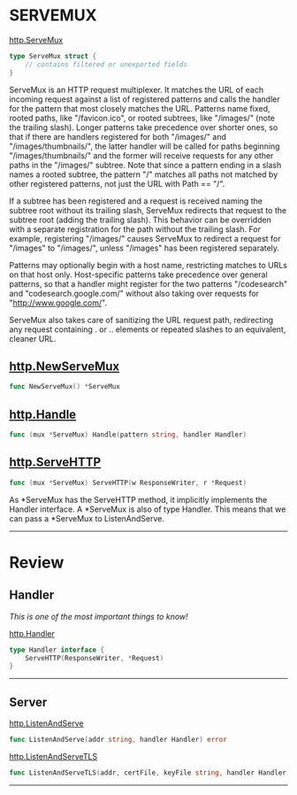 # SERVEMUX

[http.ServeMux](https://godoc.org/net/http#ServeMux)

``` Go
type ServeMux struct {
    // contains filtered or unexported fields
}
```

ServeMux is an HTTP request multiplexer. It matches the URL of each incoming request against a list of registered patterns and calls the handler for the pattern that most closely matches the URL. Patterns name fixed, rooted paths, like "/favicon.ico", or rooted subtrees, like "/images/" (note the trailing slash). Longer patterns take precedence over shorter ones, so that if there are handlers registered for both "/images/" and "/images/thumbnails/", the latter handler will be called for paths beginning "/images/thumbnails/" and the former will receive requests for any other paths in the "/images/" subtree. Note that since a pattern ending in a slash names a rooted subtree, the pattern "/" matches all paths not matched by other registered patterns, not just the URL with Path == "/". 

If a subtree has been registered and a request is received naming the subtree root without its trailing slash, ServeMux redirects that request to the subtree root (adding the trailing slash). This behavior can be overridden with a separate registration for the path without the trailing slash. For example, registering "/images/" causes ServeMux to redirect a request for "/images" to "/images/", unless "/images" has been registered separately. 

Patterns may optionally begin with a host name, restricting matches to URLs on that host only. Host-specific patterns take precedence over general patterns, so that a handler might register for the two patterns "/codesearch" and "codesearch.google.com/" without also taking over requests for "http://www.google.com/". 

ServeMux also takes care of sanitizing the URL request path, redirecting any request containing . or .. elements or repeated slashes to an equivalent, cleaner URL.

## [http.NewServeMux](https://godoc.org/net/http#NewServeMux)
``` Go
func NewServeMux() *ServeMux
```

## [http.Handle](https://godoc.org/net/http#ServeMux.Handle)
``` Go
func (mux *ServeMux) Handle(pattern string, handler Handler)
```

## [http.ServeHTTP](https://godoc.org/net/http#ServeMux.ServeHTTP)
``` Go
func (mux *ServeMux) ServeHTTP(w ResponseWriter, r *Request)
```

As *ServeMux has the ServeHTTP method, it implicitly implements the Handler interface. A *ServeMux is also of type Handler. This means that we can pass a *ServeMux to ListenAndServe.

***

# Review

## Handler

*This is one of the most important things to know!*

[http.Handler](https://godoc.org/net/http#Handler)
``` Go
type Handler interface {
    ServeHTTP(ResponseWriter, *Request)
}
```

***

## Server

[http.ListenAndServe](https://godoc.org/net/http#ListenAndServe)
``` Go
func ListenAndServe(addr string, handler Handler) error
```

[http.ListenAndServeTLS](https://godoc.org/net/http#ListenAndServeTLS)
``` Go
func ListenAndServeTLS(addr, certFile, keyFile string, handler Handler) error
```

***